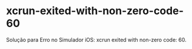 # xcrun-exited-with-non-zero-code-60
Solução para Erro no Simulador iOS: xcrun exited with non-zero code: 60.
